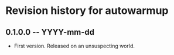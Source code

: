 # Revision history for autowarmup

## 0.1.0.0 -- YYYY-mm-dd

* First version. Released on an unsuspecting world.
